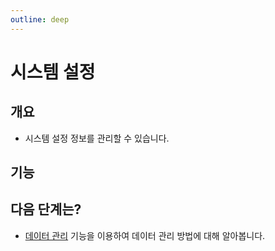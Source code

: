 ```yaml
---
outline: deep
---
```


# 시스템 설정

## 개요
- 시스템 설정 정보를 관리할 수 있습니다.

## 기능


## 다음 단계는?
- [데이터 관리](./intro-dataset) 기능을 이용하여 데이터 관리 방법에 대해 알아봅니다.

